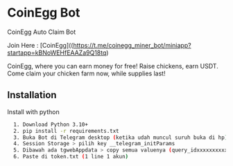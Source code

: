 ﻿
# CoinEgg Bot
CoinEgg Auto Claim Bot 

Join Here : [CoinEgg]((https://t.me/coinegg_miner_bot/miniapp?startapp=kBNoWEHfEAAZa9Q18tq)

CoinEgg, where you can earn money for free! Raise chickens, earn USDT. Come claim your chicken farm now, while supplies last!


## Installation

Install with python

```bash
  1. Download Python 3.10+
  2. pip install -r requirements.txt
  3. Buka Bot di Telegram desktop (ketika udah muncul suruh buka di hp) > inspect > Application
  4. Session Storage > pilih key __telegram_initParams
  5. Dibawah ada tgwebAppdata > copy semua valuenya (query_idxxxxxxxxxxxx) FULL COPY !
  6. Paste di token.txt (1 line 1 akun)
```
